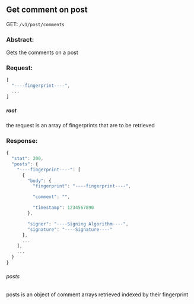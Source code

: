 ## Get comment on post
GET: `/v1/post/comments`

### Abstract:
Gets the comments on a post

### Request:
```javascript
[
  "----fingerprint----",
  ...
]
```
##### root
the request is an array of fingerprints that are to be retrieved

### Response:
```javascript
{
  "stat": 200,
  "posts": {
    "----fingerprint----": [
      {
        "body": {
          "fingerprint": "----fingerprint----",

          "comment": "",

          "timestamp": 1234567890
        },

      	"signer": "----Signing Algorithm----",
      	"signature": "----Signature----"
      },
      ...
    ],
    ...
  }
}
```
###### posts
posts is an object of comment arrays retrieved indexed by their fingerprint
